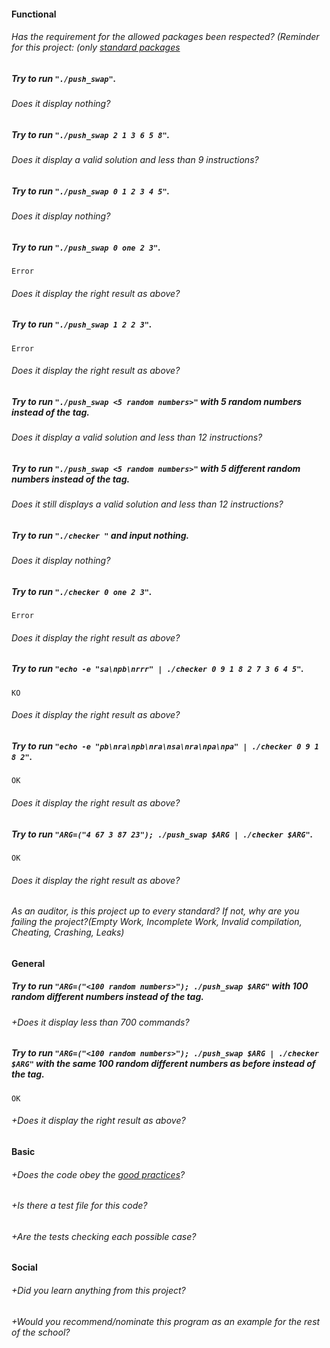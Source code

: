 #### Functional

###### Has the requirement for the allowed packages been respected? (Reminder for this project: (only [standard packages](https://golang.org/pkg/)

##### Try to run `"./push_swap"`.

###### Does it display nothing?

##### Try to run `"./push_swap 2 1 3 6 5 8"`.

###### Does it display a valid solution and less than 9 instructions?

##### Try to run `"./push_swap 0 1 2 3 4 5"`.

###### Does it display nothing?

##### Try to run `"./push_swap 0 one 2 3"`.

```console
Error
```

###### Does it display the right result as above?

##### Try to run `"./push_swap 1 2 2 3"`.

```console
Error
```

###### Does it display the right result as above?

##### Try to run `"./push_swap <5 random numbers>"` with 5 random numbers instead of the tag.

###### Does it display a valid solution and less than 12 instructions?

##### Try to run `"./push_swap <5 random numbers>"` with 5 different random numbers instead of the tag.

###### Does it still displays a valid solution and less than 12 instructions?

##### Try to run `"./checker "` and input nothing.

###### Does it display nothing?

##### Try to run `"./checker 0 one 2 3"`.

```console
Error
```

###### Does it display the right result as above?

##### Try to run `"echo -e "sa\npb\nrrr" | ./checker 0 9 1 8 2 7 3 6 4 5"`.

```console
KO
```

###### Does it display the right result as above?

##### Try to run `"echo -e "pb\nra\npb\nra\nsa\nra\npa\npa" | ./checker 0 9 1 8 2"`.

```console
OK
```

###### Does it display the right result as above?

##### Try to run `"ARG=("4 67 3 87 23"); ./push_swap $ARG | ./checker $ARG"`.

```console
OK
```

###### Does it display the right result as above?

###### As an auditor, is this project up to every standard? If not, why are you failing the project?(Empty Work, Incomplete Work, Invalid compilation, Cheating, Crashing, Leaks)

#### General

##### Try to run `"ARG=("<100 random numbers>"); ./push_swap $ARG"` with 100 random different numbers instead of the tag.

###### +Does it display less than 700 commands?

##### Try to run `"ARG=("<100 random numbers>"); ./push_swap $ARG | ./checker $ARG"` with the same 100 random different numbers as before instead of the tag.

```console
OK
```

###### +Does it display the right result as above?

#### Basic

###### +Does the code obey the [good practices](https://public.01-edu.org/subjects/good-practices/)?

###### +Is there a test file for this code?

###### +Are the tests checking each possible case?

#### Social

###### +Did you learn anything from this project?

###### +Would you recommend/nominate this program as an example for the rest of the school?
